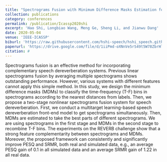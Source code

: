```yaml
---
title: "Spectrograms Fusion with Minimum Difference Masks Estimation for Monaural Speech Dereverberation"
collection: publications
category: conferences
permalink: /publication/Icassp2020shi
excerpt: 'Hao Shi, Longbiao Wang, Meng Ge, Sheng Li, and Jianwu Dang'
date: 2020-05-04
venue: 'IEEE-ICASSP'
biburl: 'https://raw.githubusercontent.com/hshi-speech/hshi_speech.github.io/master/files/bib/icassp-2020-shi.txt'
paperurl: 'https://drive.google.com/file/d/1iiPmd-oXNnVe5rS49t5W78ZbrHlWyFUR/view?usp=drive_link'
citation: #
---
```


Spectrograms fusion is an effective method for incorporating complementary speech dereverberation systems. Previous linear spectrograms fusion by averaging multiple spectrograms shows outstanding performance. However, various systems with different features cannot apply this simple method. In this study, we design the minimum difference masks (MDMs) to classify the time-frequency (T-F) bins in spectrograms according to the nearest distances from labels. Then, we propose a two-stage nonlinear spectrograms fusion system for speech dereverberation. First, we conduct a multitarget learning-based speech dereverberation front-end model to get spectrograms simultaneously. Then, MDMs are estimated to take the best parts of different spectrograms. We are using spectrograms in the first stage and MDMs in the second stage to recombine T-F bins. The experiments on the REVERB challenge show that a strong feature complementarity between spectrograms and MDMs. Moreover, the proposed framework can consistently and significantly improve PESQ and SRMR, both real and simulated data, e.g., an average PESQ gain of 0.1 in all simulated data and an average SRMR gain of 1.22 in all real data.
